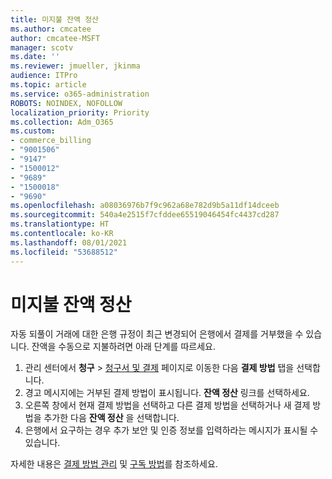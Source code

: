 ```yaml
---
title: 미지불 잔액 정산
ms.author: cmcatee
author: cmcatee-MSFT
manager: scotv
ms.date: ''
ms.reviewer: jmueller, jkinma
audience: ITPro
ms.topic: article
ms.service: o365-administration
ROBOTS: NOINDEX, NOFOLLOW
localization_priority: Priority
ms.collection: Adm_O365
ms.custom:
- commerce_billing
- "9001506"
- "9147"
- "1500012"
- "9689"
- "1500018"
- "9690"
ms.openlocfilehash: a08036976b7f9c962a68e782d9b5a11df14dceeb
ms.sourcegitcommit: 540a4e2515f7cfddee65519046454fc4437cd287
ms.translationtype: HT
ms.contentlocale: ko-KR
ms.lasthandoff: 08/01/2021
ms.locfileid: "53688512"
---
```

# <a name="manually-pay-an-outstanding-balance"></a>미지불 잔액 정산

자동 되풀이 거래에 대한 은행 규정이 최근 변경되어 은행에서 결제를 거부했을 수 있습니다. 잔액을 수동으로 지불하려면 아래 단계를 따르세요.

1. 관리 센터에서 **청구** > [청구서 및 결제](https://go.microsoft.com/fwlink/p/?linkid=2018806) 페이지로 이동한 다음 **결제 방법** 탭을 선택합니다.
2. 경고 메시지에는 거부된 결제 방법이 표시됩니다. **잔액 정산** 링크를 선택하세요.
3. 오른쪽 창에서 현재 결제 방법을 선택하고 다른 결제 방법을 선택하거나 새 결제 방법을 추가한 다음 **잔액 정산** 을 선택합니다.
4. 은행에서 요구하는 경우 추가 보안 및 인증 정보를 입력하라는 메시지가 표시될 수 있습니다.

자세한 내용은 [결제 방법 관리](/microsoft-365/commerce/billing-and-payments/manage-payment-methods) 및 [구독 방법](/microsoft-365/commerce/billing-and-payments/pay-for-your-subscription)를 참조하세요.
